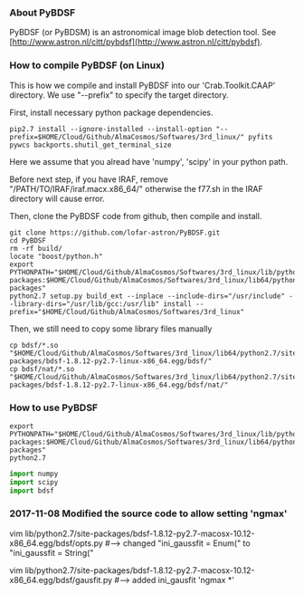 
### About PyBDSF ###

PyBDSF (or PyBDSM) is an astronomical image blob detection tool. See [http://www.astron.nl/citt/pybdsf](http://www.astron.nl/citt/pybdsf).



### How to compile PyBDSF (on Linux) ###

This is how we compile and install PyBDSF into our 'Crab.Toolkit.CAAP' directory. We use "--prefix" to specify the target directory. 

First, install necessary python package dependencies. 

```
pip2.7 install --ignore-installed --install-option "--prefix=$HOME/Cloud/Github/AlmaCosmos/Softwares/3rd_linux/" pyfits pywcs backports.shutil_get_terminal_size
```

Here we assume that you alread have 'numpy', 'scipy' in your python path. 

Before next step, if you have IRAF, remove "/PATH/TO/IRAF/iraf.macx.x86_64/" otherwise the f77.sh in the IRAF directory will cause error. 

Then, clone the PyBDSF code from github, then compile and install. 

```
git clone https://github.com/lofar-astron/PyBDSF.git
cd PyBDSF
rm -rf build/
locate "boost/python.h"
export PYTHONPATH="$HOME/Cloud/Github/AlmaCosmos/Softwares/3rd_linux/lib/python2.7/site-packages:$HOME/Cloud/Github/AlmaCosmos/Softwares/3rd_linux/lib64/python2.7/site-packages"
python2.7 setup.py build_ext --inplace --include-dirs="/usr/include" --library-dirs="/usr/lib/gcc:/usr/lib" install --prefix="$HOME/Cloud/Github/AlmaCosmos/Softwares/3rd_linux"
```

Then, we still need to copy some library files manually

```
cp bdsf/*.so        "$HOME/Cloud/Github/AlmaCosmos/Softwares/3rd_linux/lib64/python2.7/site-packages/bdsf-1.8.12-py2.7-linux-x86_64.egg/bdsf/"
cp bdsf/nat/*.so    "$HOME/Cloud/Github/AlmaCosmos/Softwares/3rd_linux/lib64/python2.7/site-packages/bdsf-1.8.12-py2.7-linux-x86_64.egg/bdsf/nat/"
```



### How to use PyBDSF ###

```
export PYTHONPATH="$HOME/Cloud/Github/AlmaCosmos/Softwares/3rd_linux/lib/python2.7/site-packages:$HOME/Cloud/Github/AlmaCosmos/Softwares/3rd_linux/lib64/python2.7/site-packages"
python2.7
```

```python
import numpy
import scipy
import bdsf

```





### 2017-11-08 Modified the source code to allow setting 'ngmax' ### 

vim lib/python2.7/site-packages/bdsf-1.8.12-py2.7-macosx-10.12-x86_64.egg/bdsf/opts.py
#--> changed "ini_gaussfit = Enum(" to "ini_gaussfit = String("

vim lib/python2.7/site-packages/bdsf-1.8.12-py2.7-macosx-10.12-x86_64.egg/bdsf/gausfit.py
#--> added ini_gausfit 'ngmax *'









